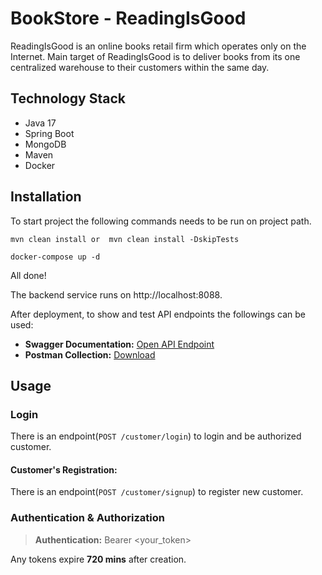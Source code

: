 # BookStore - ReadingIsGood
ReadingIsGood is an online books retail firm which operates only on the Internet.
Main target of ReadingIsGood is to deliver books from its one centralized warehouse
to their customers within the same day.

## Technology Stack

- Java 17
- Spring Boot
- MongoDB
- Maven
- Docker

## Installation

To start project the following commands needs to be run on project path.
```shell
mvn clean install or  mvn clean install -DskipTests

docker-compose up -d
```

All done!

The backend service runs on http://localhost:8088.

After deployment, to show and test API endpoints the followings can be used:

- **Swagger Documentation:** [Open API Endpoint](http://localhost:8088/swagger-ui/index.html)
- **Postman Collection:** [Download](https://raw.githubusercontent.com/uzeyirapaydin/BookStore/main/CaseStudy.postman_collection.json)

## Usage

### Login

There is an endpoint(`POST /customer/login`) to login and be authorized customer.

#### Customer's Registration:
There is an endpoint(`POST /customer/signup`) to register new customer.

### Authentication & Authorization

> **Authentication:** Bearer <your_token>

Any tokens expire **720 mins** after creation.

